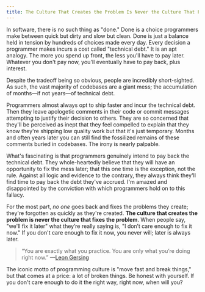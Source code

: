 ```yaml
---
title: The Culture That Creates the Problem Is Never the Culture That Fixes the Problem
---
```


In software, there is no such thing as "done." Done is a choice programmers make between quick but dirty and slow but clean. Done is just a balance held in tension by hundreds of choices made every day. Every decision a programmer makes incurs a cost called "technical debt." It is an apt analogy. The more you spend up front, the less you'll have to pay later. Whatever you don't pay now, you'll eventually have to pay back, plus interest.

Despite the tradeoff being so obvious, people are incredibly short-sighted. As such, the vast majority of codebases are a giant mess; the accumulation of months—if not years—of technical debt.

Programmers almost always opt to ship faster and incur the technical debt. Then they leave apologetic comments in their code or commit messages attempting to justify their decision to others. They are so concerned that they'll be perceived as inept that they feel compelled to explain that they know they're shipping low quality work but that it's just temporary. Months and often years later you can still find the fossilized remains of these comments buried in codebases. The irony is nearly palpable.

What's fascinating is that programmers genuinely intend to pay back the technical debt. They whole-heartedly believe that they will have an opportunity to fix the mess later; that this one time is the exception, not the rule. Against all logic and evidence to the contrary, they always think they'll find time to pay back the debt they've accrued. I'm amazed and disappointed by the conviction with which programmers hold on to this fallacy.

For the most part, _no one_ goes back and fixes the problems they create; they're forgotten as quickly as they're created. **The culture that creates the problem is never the culture that fixes the problem**. When people say, "we'll fix it later" what they’re really saying is, "I don’t care enough to fix it now." If you don't care enough to fix it now, you never will; later is always later.

> “You are exactly what you practice. You are only what you’re doing right now.” —[Leon Gersing](http://leongersing.tumblr.com/post/23467076762/permission-granted)

The iconic motto of programming culture is "move fast and break things," but that comes at a price: a lot of broken things. Be honest with yourself. If you don't care enough to do it the right way, right now, when will you?
